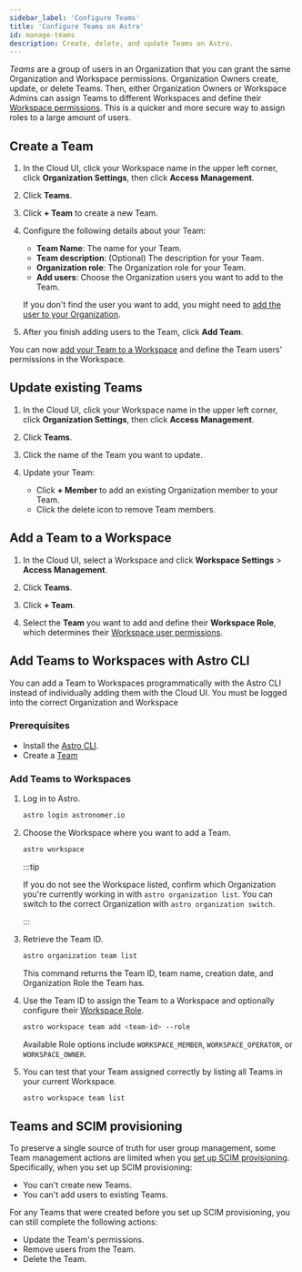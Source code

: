 ```yaml
---
sidebar_label: 'Configure Teams'
title: 'Configure Teams on Astro'
id: manage-teams
description: Create, delete, and update Teams on Astro.
---
```


_Teams_ are a group of users in an Organization that you can grant the same Organization and Workspace permissions. Organization Owners create, update, or delete Teams. Then, either Organization Owners or Workspace Admins can assign Teams to different Workspaces and define their [Workspace permissions](astro/user-permissions.md#workspace-roles). This is a quicker and more secure way to assign roles to a large amount of users. 

## Create a Team

1. In the Cloud UI, click your Workspace name in the upper left corner, click **Organization Settings**, then click **Access Management**.

2. Click **Teams**.

3. Click **+ Team** to create a new Team.

4. Configure the following details about your Team:

    - **Team Name**: The name for your Team.
    - **Team description**: (Optional) The description for your Team.
    - **Organization role**: The Organization role for your Team. 
    - **Add users**: Choose the Organization users you want to add to the Team. 

    If you don't find the user you want to add, you might need to [add the user to your Organization](manage-organization-users.md#add-a-user-to-an-organization).

5. After you finish adding users to the Team, click **Add Team**.

You can now [add your Team to a Workspace](manage-teams.md#add-a-team-to-a-workspace) and define the Team users' permissions in the Workspace.

## Update existing Teams

1. In the Cloud UI, click your Workspace name in the upper left corner, click **Organization Settings**, then click **Access Management**.

2. Click **Teams**.

3. Click the name of the Team you want to update.

4. Update your Team:

    - Click **+ Member** to add an existing Organization member to your Team.
    - Click the delete icon to remove Team members.

## Add a Team to a Workspace

1. In the Cloud UI, select a Workspace and click **Workspace Settings** > **Access Management**.

2. Click **Teams**.

3. Click **+ Team**.

4. Select the **Team** you want to add and define their **Workspace Role**, which determines their [Workspace user permissions](/astro/user-permissions.md#workspace-roles).

## Add Teams to Workspaces with Astro CLI

You can add a Team to Workspaces programmatically with the Astro CLI instead of individually adding them with the Cloud UI. You must be logged into the correct Organization and Workspace 

### Prerequisites

- Install the [Astro CLI](cli/install-cli.md).
- Create a [Team](#create-a-team)

### Add Teams to Workspaces

1. Log in to Astro. 

    ```sh
    astro login astronomer.io
    ```

2. Choose the Workspace where you want to add a Team.
    
    ```sh
    astro workspace
    ```

    :::tip

    If you do not see the Workspace listed, confirm which Organization you're currently working in with `astro organization list`. You can switch to the correct Organization with `astro organization switch`.

    :::

3. Retrieve the Team ID. 

    ```sh
    astro organization team list
    ```

    This command returns the Team ID, team name, creation date, and Organization Role the Team has.

4. Use the Team ID to assign the Team to a Workspace and optionally configure their [Workspace Role](/astro/user-permissions.md#workspace-roles).

    ```sh
    astro workspace team add <team-id> --role
    ```

    Available Role options include `WORKSPACE_MEMBER`, `WORKSPACE_OPERATOR`, or `WORKSPACE_OWNER`.

5. You can test that your Team assigned correctly by listing all Teams in your current Workspace.

    ```sh
    astro workspace team list
    ```

## Teams and SCIM provisioning

To preserve a single source of truth for user group management, some Team management actions are limited when you [set up SCIM provisioning](set-up-scim-provisioning.md). Specifically, when you set up SCIM provisioning:

- You can't create new Teams.
- You can't add users to existing Teams.

For any Teams that were created before you set up SCIM provisioning, you can still complete the following actions:

- Update the Team's permissions.
- Remove users from the Team.
- Delete the Team.
